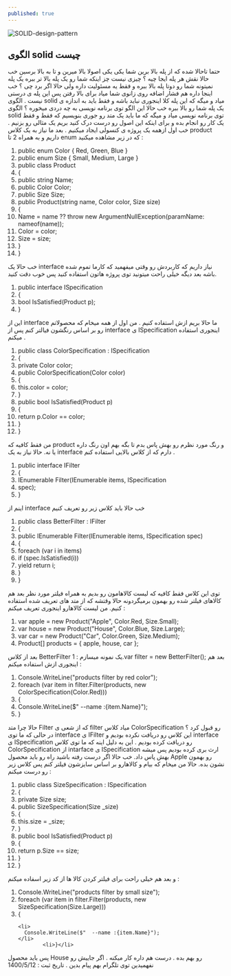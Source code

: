 ```yaml
---
published: true
---
```

![SOLID-design-pattern]({{site.baseurl}}/{{site.baseurl}}/image/jukan-tateisi-bJhT_8nbUA0-unsplash.jpg)
## الگوی solid چیست
حتما تاحالا شده که از پله بالا برین شما یکی یکی اصولا بالا میرین و تا به بالا برسین خب حالا نقش هر پله ایجا چیه ؟ چیزی نیست چز اینکه شما رو یک پله بالا تر ببره یک پله نمیتونه شما رو دوتا پله بالا ببره و فقط یه مسئولیت داره ولی حالا اگر برد چی ؟ خب اینجا داره هم فشار اضافه روی زانوی شما میاد برای بالا رفتن پس این پله ی درستی نیست . الگوی solid میاد و میگه که این پله کلا اینجوری نباید باشه و فقط باید به اندازه ی یک پله شما رو بالا ببره خب حالا این الگو توی برنامه نویسی به چه دردی میخوره ؟ الگوی solid توی برنامه نویسی میاد و میگه که ما باید یک متد رو جوری بنویسیم که فقط و فقط یک کار رو انجام بده و برای اینکه این اصول رو درست درک کنید بریم یک مثالی رو بزنیم .
خب اول ازهمه یک پروژه ی کنسولی ایجاد میکنیم . بعد ما نیاز به یک کلاس product داریم و به همراه 2 تا enum که در زیر مشاهده میکنید :

   <ol>
        <li> public enum Color { Red, Green, Blue } </li>
        <li>     public enum Size { Small, Medium, Large } </li>
        <li>     public class Product </li>
        <li>     { </li>
        <li>         public string Name; </li>
        <li>         public Color Color; </li>
        <li>         public Size Size; </li>
        <li>         public Product(string name, Color color, Size size) </li>
        <li>         { </li>
        <li>             Name = name ?? throw new ArgumentNullException(paramName: nameof(name)); </li>
        <li>             Color = color; </li>
        <li>             Size = size; </li>
        <li>         } </li>
        <li>     } </li>
    </ol>
خب حالا یک interface نیاز داریم که کاربردش رو وقتی میفهمید که کارما تموم شده باشه بعد دیگه خیلی راحت میتونید توی پروژه هاتون استفاده کنید پس خوب دقت کنید.
<ol>
            <li> public interface ISpecification<T> </li>
            <li> { </li>
            <li>     bool IsSatisfied(Product p); </li>
            <li> } </li>
    </ol>
این از interface ما حالا بریم ازش استفاده کنیم . من اول از همه میخام که محصولاتم رو بر اساس رنگشون فیالتر کنم پس از interface ی ISpecification اینجوری استفاده میکنم .
<ol>
            <li>public class ColorSpecification : ISpecification<Product> </li>
            <li>{ </li>
            <li>    private Color color; </li>
            <li>    public ColorSpecification(Color color) </li>
            <li>    { </li>
            <li>        this.color = color; </li>
            <li>    } </li>
            <li>    public bool IsSatisfied(Product p) </li>
            <li>    { </li>
            <li>        return p.Color == color; </li>
            <li>    } </li>
            <li>} </li>
    </ol>
من فقط کافیه که product و رنگ مورد نظرم رو بهش پاس بدم تا بگه بهم اون رنگ داره یا نه. حالا نیاز به یک interface دارم که از کلاس بالایی استفاده کنم .
<ol>
        <li>public interface IFilter
        <li>{ </li>
        <li> IEnumerable<T> Filter(IEnumerable<T> items, ISpecification
        <li> spec); </li>
        <li>} </li>
</ol>
  اینم از interface خب حالا باید کلاس زیر رو تعریف کنیم 
<ol>
    <li>public class BetterFilter : IFilter<Product> </li>
    <li>    {</li>
    <li>        public IEnumerable<Product> Filter(IEnumerable<Product> items, ISpecification<Product> spec)</li>
    <li>        {</li>
    <li>            foreach (var i in items)</li>
    <li>                if (spec.IsSatisfied(i))</li>
    <li>                    yield return i;</li>
    <li>        }</li>
    <li>    }</li>
</ol>
توی این کلاس فقط کافیه که لیست کالاهامون رو بدیم به همراه فیلتر مورد نظر بعد هم کالاهای فیلتر شده رو بهمون برمیگردونه حالا وقتشه که از متد های تعریف شده استفاده کنیم. من لیست کالاهارو اینجوری تعریف میکنم : 
   <ol>
    <li>var apple = new Product("Apple", Color.Red, Size.Small);</li>
    <li>var house = new Product("House", Color.Blue, Size.Large);</li>
    <li>var car = new Product("Car", Color.Green, Size.Medium);</li>
    <li>Product[] products = { apple, house, car };</li>
   </ol>
بعد از کلاس BetterFilter یک نمونه میسازم : 
1.var filter = new BetterFilter();
بعد هم اینجوری ازش استفاده میکنم : 
 <ol>
        <li>Console.WriteLine("products filter by red color");</li>
        <li>foreach (var item in filter.Filter(products, new ColorSpecification(Color.Red)))</li>
        <li>{</li>
        <li> Console.WriteLine($" --name :{item.Name}");</li>
        <li>}</li>
    </ol>

  حالا چرا متد Filter که از شعی ی filter میاد کلاس ColorSpecification رو قبول کرد ؟ در حالی که ما توی interface ی IFilter این کلاس رو دریافت نکرده بودیم و interface ی ISpecification رو دریافت کرده بودیم . این به دلیل اینه که ما توی کلاس ColorSpecification از intarface ی ISpecification ارث بری کرده بودیم پس میشه بهش پاس داد.
خب حالا اگر درست رفته باشید راه رو باید محصول Apple رو بهمون نشون بده.
حالا من میخام که بیام و کالاهارو بر اساس سایزشون فیلتر کنم پس کلاس زیر رو درست میکنم :
<ol>
  <li>public class SizeSpecification : ISpecification<Product> </li>   
    <li>{</li>
  <li> private Size size;</li>
 <li>public SizeSpecification(Size _size)</li>    
  <li>{</li>
  	<li>this.size = _size;</li>
  <li>}</li>
  <li>public bool IsSatisfied(Product p)</li>     
   <li>{</li>
   		<li>return p.Size == size;</li>         
   <li>}</li>
<li>}</li>
  </ol>
و بعد هم خیلی راحت برای فیلتر کردن کالا ها از کد زیر اسفاده میکنم : 
  <ol>
    <li>Console.WriteLine("products filter by small size");</li>
    <li>foreach (var item in filter.Filter(products, new SizeSpecification(Size.Large)))</li>
    <li>{</li>     
    
    <li>
      Console.WriteLine($"  --name :{item.Name}");
    </li> 
            <li>}</li>
  </ol>
پس باید محصول House رو بهم بده . درست هم داره کار میکنه . اگر جاییش رو نفهمیدین توی تلگرام بهم پیام بدین . 
تاریخ ثبت : 1400/5/12
